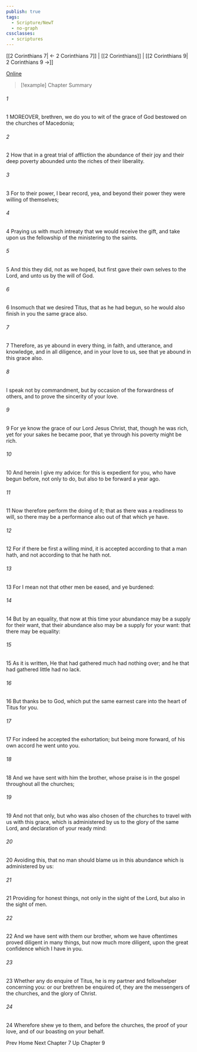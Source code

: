 ```yaml
---
publish: true
tags:
  - Scripture/NewT
  - no-graph
cssclasses:
  - scriptures
---
```

[[2 Corinthians 7| ← 2 Corinthians 7]] | [[2 Corinthians]] | [[2 Corinthians 9| 2 Corinthians 9 →]]

[Online](https://churchofjesuschrist.org/study/scriptures/nt/2-cor/8?lang=eng)

>[!example] Chapter Summary
>
###### 1
1 MOREOVER, brethren, we do you to wit of the grace of God bestowed on the churches of Macedonia;
###### 2
2 How that in a great trial of affliction the abundance of their joy and their deep poverty abounded unto the riches of their liberality.
###### 3
3 For to their power, I bear record, yea, and beyond their power they were willing of themselves;
###### 4
4 Praying us with much intreaty that we would receive the gift, and take upon us the fellowship of the ministering to the saints.
###### 5
5 And this they did, not as we hoped, but first gave their own selves to the Lord, and unto us by the will of God.
###### 6
6 Insomuch that we desired Titus, that as he had begun, so he would also finish in you the same grace also.
###### 7
7 Therefore, as ye abound in every thing, in faith, and utterance, and knowledge, and in all diligence, and in your love to us, see that ye abound in this grace also.
###### 8
I speak not by commandment, but by occasion of the forwardness of others, and to prove the sincerity of your love.
###### 9
9 For ye know the grace of our Lord Jesus Christ, that, though he was rich, yet for your sakes he became poor, that ye through his poverty might be rich.
###### 10
10 And herein I give my advice: for this is expedient for you, who have begun before, not only to do, but also to be forward a year ago.
###### 11
11 Now therefore perform the doing of it; that as there was a readiness to will, so there may be a performance also out of that which ye have.
###### 12
12 For if there be first a willing mind, it is accepted according to that a man hath, and not according to that he hath not.
###### 13
13 For I mean not that other men be eased, and ye burdened:
###### 14
14 But by an equality, that now at this time your abundance may be a supply for their want, that their abundance also may be a supply for your want: that there may be equality:
###### 15
15 As it is written, He that had gathered much had nothing over; and he that had gathered little had no lack.
###### 16
16 But thanks be to God, which put the same earnest care into the heart of Titus for you.
###### 17
17 For indeed he accepted the exhortation; but being more forward, of his own accord he went unto you.
###### 18
18 And we have sent with him the brother, whose praise is in the gospel throughout all the churches;
###### 19
19 And not that only, but who was also chosen of the churches to travel with us with this grace, which is administered by us to the glory of the same Lord, and declaration of your ready mind:
###### 20
20 Avoiding this, that no man should blame us in this abundance which is administered by us:
###### 21
21 Providing for honest things, not only in the sight of the Lord, but also in the sight of men.
###### 22
22 And we have sent with them our brother, whom we have oftentimes proved diligent in many things, but now much more diligent, upon the great confidence which I have in you.
###### 23
23 Whether any do enquire of Titus, he is my partner and fellowhelper concerning you: or our brethren be enquired of, they are the messengers of the churches, and the glory of Christ.
###### 24
24 Wherefore shew ye to them, and before the churches, the proof of your love, and of our boasting on your behalf.

Prev
Home
Next
Chapter 7
Up
Chapter 9



